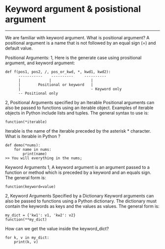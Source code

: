 # Keyword argument & posistional argument
---
We are familiar with keyword argument. What is positional argument? A positional argument is a name that is not followed by an equal sign (=) and default value.

Positional Arguments:
1, Here is the generate case using prositional argument, and keyword argument:

    def f(pos1, pos2, /, pos_or_kwd, *, kwd1, kwd2):
          -----------    ----------     ----------
          |             |                  |
          |        Positional or keyword   |
          |                                - Keyword only
          -- Positional only

 
2, Positional Arguments specified by an Iterable
Positional arguments can also be passed to functions using an iterable object. Examples of iterable objects in Python include lists and tuples. The general syntax to use is:

    function(*iterable)

Iterable is the name of the iterable preceded by the asterisk * character. What is iterable in Python ?

    def demo(*nums):
	    for name in nums:
		    print(name)
    >> You will everything in the nums;

Keyword Arguments
1, A keyword argument is an argument passed to a function or method which is preceded by a keyword and an equals sign. The general form is:
    
    function(keyword=value)

2, Keyword Arguments Specified by a Dictionary
Keyword arguments can also be passed to functions using a Python dictionary. The dictionary must contain the keywords as keys and the values as values. The general form is:

    my_dict = {'kw1': v1, 'kw2': v2}
    function(**my_dict)

How can we get the value inside the keyword_dict?

    for k, v in my_dict:
        print(k, v)